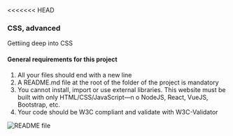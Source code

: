 <<<<<<< HEAD
### CSS, advanced
Gettiing deep into CSS

#### General requirements for this project
1. All your files should end with a new line
1. A README.md file at the root of the folder of the project is mandatory
1. You cannot install, import or use external libraries. This website must be built with only HTML/CSS/JavaScript—n o NodeJS, React, VueJS, Bootstrap, etc.
1. Your code should be W3C compliant and validate with W3C-Validator


![README file](https:https://github.com/Justice00000/alu-web-development/blob/701f9add86081a0c422900f0cafa205c59342ab1/css_advanced/Get%20Schooled.jpg)

